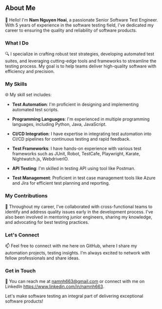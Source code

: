 ## About Me

👋 Hello! I'm **Nam Nguyen Hoai**, a passionate Senior Software Test Engineer. With 5 years of experience in the software testing field, I've dedicated my career to ensuring the quality and reliability of software products.

### What I Do

🔍 I specialize in crafting robust test strategies, developing automated test suites, and leveraging cutting-edge tools and frameworks to streamline the testing process. My goal is to help teams deliver high-quality software with efficiency and precision.

### My Skills

🌐 My skill set includes:

- **Test Automation**: I'm proficient in designing and implementing automated test scripts.

- **Programming Languages**: I'm experienced in multiple programming languages, including Python, Java, JavaScript.

- **CI/CD Integration**: I have expertise in integrating test automation into CI/CD pipelines for continuous testing and rapid feedback.

- **Test Frameworks**: I have hands-on experience with various test frameworks such as JUnit, Robot, TestCafe, Playwright, Karate, Nightwatch.js, WebdriverIO.

- **API Testing**: I'm skilled in testing API using tool like Postman.

- **Test Management**: Proficient in test case management tools like Azure and Jira for efficient test planning and reporting.

### My Contributions

🌟 Throughout my career, I've collaborated with cross-functional teams to identify and address quality issues early in the development process. I've also been involved in mentoring junior engineers, sharing my knowledge, and advocating for best testing practices.

### Let's Connect

📫 Feel free to connect with me here on GitHub, where I share my automation projects, testing insights. I'm always excited to network with fellow professionals and share ideas.

### Get in Touch

📧 You can reach me at namnh663@gmail.com or connect with me on LinkedIn https://www.linkedin.com/in/namnh663.

Let's make software testing an integral part of delivering exceptional software products!
